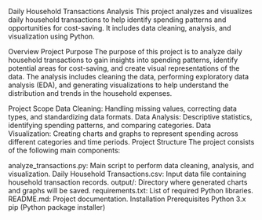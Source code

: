 Daily Household Transactions Analysis
This project analyzes and visualizes daily household transactions to help identify spending patterns and opportunities for cost-saving. It includes data cleaning, analysis, and visualization using Python.

Overview
Project Purpose
The purpose of this project is to analyze daily household transactions to gain insights into spending patterns, identify potential areas for cost-saving, and create visual representations of the data. The analysis includes cleaning the data, performing exploratory data analysis (EDA), and generating visualizations to help understand the distribution and trends in the household expenses.

Project Scope
Data Cleaning: Handling missing values, correcting data types, and standardizing data formats.
Data Analysis: Descriptive statistics, identifying spending patterns, and comparing categories.
Data Visualization: Creating charts and graphs to represent spending across different categories and time periods.
Project Structure
The project consists of the following main components:

analyze_transactions.py: Main script to perform data cleaning, analysis, and visualization.
Daily Household Transactions.csv: Input data file containing household transaction records.
output/: Directory where generated charts and graphs will be saved.
requirements.txt: List of required Python libraries.
README.md: Project documentation.
Installation
Prerequisites
Python 3.x
pip (Python package installer)
